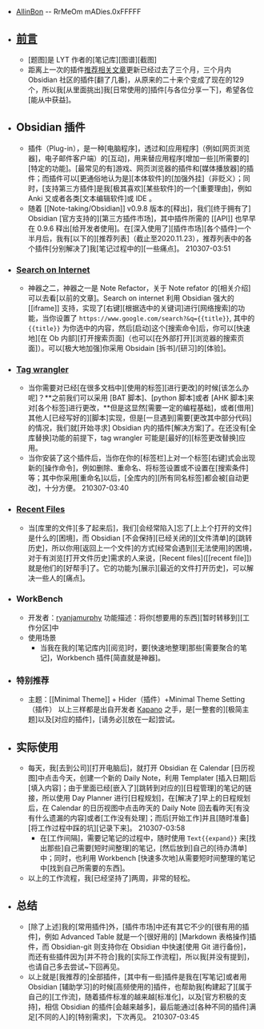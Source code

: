 - [AllinBon](https://www.zhihu.com/people/kio-mis) -- RrMeOm mADies.0xFFFFF
- ## [前言](https://zhuanlan.zhihu.com/p/354650871)
    - [题图]是 LYT 作者的[笔记库][图谱][截图]
    - 距离上一次的插件[推荐相关文章](https://zhuanlan.zhihu.com/p/308612160)更新已经过去了三个月，三个月内 Obsidian 社区的插件[翻了几番]，从原来的二十来个变成了现在的129个，所以我[从里面挑出]我[日常使用的]插件[与各位分享一下]，希望各位[能从中获益]。
- ## Obsidian 插件
    - 插件（Plug-in），是一种[电脑程序]，透过和[应用程序]（例如[网页浏览器]，电子邮件客户端）的[互动]，用来替应用程序[增加一些][所需要的][特定的功能]。[最常见的有]游戏、网页浏览器的插件和[媒体播放器]的插件；而插件可以[更通俗地认为是][本体软件]的[加强外挂]（非贬义）；同时，[支持第三方插件]是我[极其喜欢][某些软件]的一个[重要理由]，例如 Anki 又或者各类[文本编辑软件]或 IDE 。
    - 随着 [[Note-taking/Obsidian]] v0.9.8 版本的[释出]，我们[终于拥有了] Obsidian [官方支持的][第三方插件市场]，其中插件所需的 [[API]] 也早早在 0.9.6 释出[给开发者使用]。在[深入使用了][插件市场][各个插件]一个半月后，我有[以下的][推荐列表]（截止至2020.11.23），推荐列表中的各个插件[分别解决了]我[笔记过程中的][一些痛点]。
210307-03:51
- ### [Search on Internet](https://link.zhihu.com/?target=https%3A//github.com/HEmile/obsidian-search-on-internet)
    - 神器之二，神器之一是 Note Refactor，关于 Note refator 的[相关介绍]可以去看[以前的文章]。Search on internet 利用 Obsidian 强大的 [[iframe]] 支持，实现了[右键][根据选中的关键词]进行[网络搜索]的功能，当你设置了 `https://www.google.com/search?&q={{title}}`, 其中的 `{{title}}` 为你选中的内容，然后[启动]这个[搜索命令]后，你可以[快速地][在 Ob 内部][打开搜索页面]（也可以[在外部打开][浏览器的搜索页面]）。可以[极大地加强]你采用 Obsidain [拆书]/[研习]的[体验]。
- ### [Tag wrangler](https://link.zhihu.com/?target=https%3A//github.com/pjeby/tag-wrangler)
    - 当你需要对已经[在很多文档中][使用的标签][进行更改]的时候[该怎么办呢]？**之前我们可以采用 [BAT 脚本]、[python 脚本]或者 [AHK 脚本]来对[各个标签]进行更改，**但是这显然[需要一定的编程基础]，或者[借用]其他人[已经写好的][脚本]实现，但是[一旦遇到]需要[更改其中部分代码]的情况，我们就[开始寻求] Obsidian 内的插件[解决方案]了。在还没有[全库替换]功能的前提下，tag wrangler 可能是[最好的][标签更改替换]应用。
    - 当你安装了这个插件后，当你在你的[标签栏]上对一个标签[右键]式会出现新的[操作命令]，例如删除、重命名、将标签设置或不设置在[搜索条件]等；其中你采用[重命名]以后，[全库内的][所有同名标签]都会被[自动更改]，十分方便。
210307-03:40
- ### [Recent Files](https://link.zhihu.com/?target=https%3A//github.com/tgrosinger/recent-files-obsidian)
    - 当[库里的文件][多了起来后]，我们[会经常陷入]忘了[上上个打开的文件]是什么的[困境]，而 Obsidian [不会保持][已经关闭的][文件清单]的[跳转历史]，所以你用[返回上一个文件]的方式[经常会遇到][无法使用]的困境，对于有浏览[打开文件历史]需求的人来说，[Recent files]([[recent file]]) 就是他们的[好帮手]了。它的功能为[展示][最近的文件打开历史]，可以解决一些人的[痛点]。
- ### WorkBench
    - 开发者：[ryanjamurphy](https://link.zhihu.com/?target=https%3A//github.com/ryanjamurphy) 功能描述：将你[想要用的东西][暂时转移到][工作分区]中
    - 使用场景
        - 当我在我的[笔记库内][阅览]时，要[快速地整理]那些[需要聚合的笔记]，Workbench 插件[简直就是神器]。
- ### 特别推荐
    - 主题：[[Minimal Theme]] + Hider（插件）+Minimal Theme Setting（插件） 以上三样都是出自开发者 [Kapano](https://link.zhihu.com/?target=https%3A//twitter.com/kepano) 之手，是[一整套的][极简主题]以及[对应的插件]，[请务必][放在一起]尝试。
- ## 实际使用
    - 每天，我[去到公司][打开电脑后]，就打开 Obsidian 在 Calendar [日历视图]中点击今天，创建一个新的 Daily Note，利用 Templater [插入日期]后[填入内容]；由于里面已经[嵌入了][跳转到对应的][日程管理]的笔记的链接，所以使用 Day Planner 进行[日程规划]，在[解决了]早上的日程规划后，在 Calendar 的日历视图中点击昨天的 Daily Note 回去看昨天[有没有什么遗漏的内容]或者[工作没有处理]；而后[开始工作]并且[随时准备][将工作过程中踩的坑][记录下来]。
210307-03:58
        - 在[工作间隔]，需要记笔记的过程中，随时使用 `Text{{expand}}` 来[找出那些]自己需要[短时间整理]的笔记，[然后放到]自己的[待办清单]中；同时，也利用 Workbench [快速多次地]从需要短时间整理的笔记中[找到自己所需要的东西]。
    - 以上的工作流程，我[已经坚持了]两周，非常的轻松。
- ## 总结
    - [除了上述]我的[常用插件]外，[插件市场]中还有其它不少的[很有用的插件]，例如 Advanced Table 就是一个[很好用的] [Markdown 表格操作]插件，而 Obsidian-git 则支持你在 Obsidian 中快速[使用 Git 进行备份]，而还有些插件因为[并不符合]我的[实际工作流程]，所以我[并没有提到]，也请自己多去尝试~下回再见。
    - 以上就是[我推荐的]全部插件，[其中有一些]插件是我在[写笔记]或者用 Obsidian [辅助学习]的时候[高频使用的]插件，也帮助我[构建起了][属于自己的][工作流]，随着插件标准的越来越[标准化]，以及[官方积极的支持]，相信 Obsidian 的插件[会越来越多]，最后能通过[各种不同的插件]满足[不同的人]的[特别需求]，下次再见。
210307-03:45
